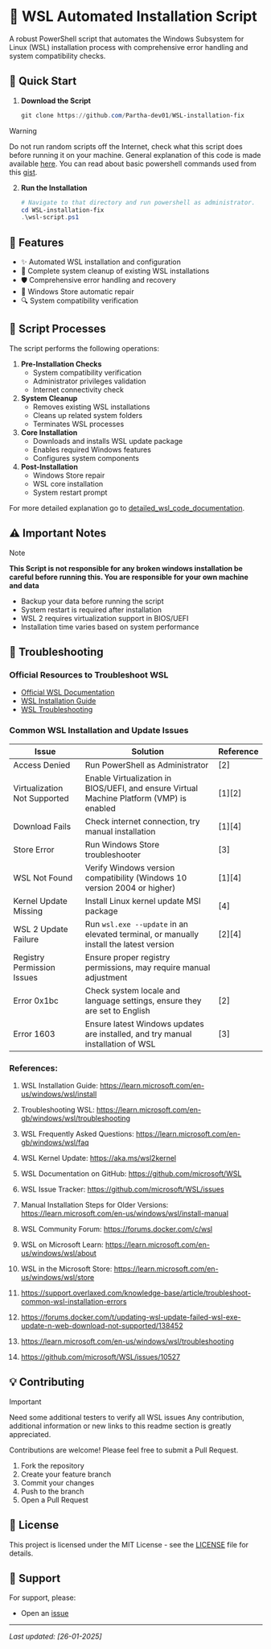 


# 🐧 WSL Automated Installation Script 

A robust PowerShell script that automates the Windows Subsystem for Linux (WSL) installation process with comprehensive error handling and system compatibility checks.

## 🚀 Quick Start

1. **Download the Script**

    ```powershell
    git clone https://github.com/Partha-dev01/WSL-installation-fix
    ```

> [!Warning] 
> Do not run random scripts off the Internet, check what this script does before running it on your machine. General explanation of this code is made available [here](detailed_wsl_code_documentation.md). You can read about basic powershell commands used from this [gist](https://gist.github.com/Partha-dev01/9d6711e8c065d643c4d1a5ab14290c89).

2. **Run the Installation**

    ```powershell
    # Navigate to that directory and run powershell as administrator. 
    cd WSL-installation-fix
    .\wsl-script.ps1
    ```


## 🎯 Features

- ✨ Automated WSL installation and configuration
- 🧹 Complete system cleanup of existing WSL installations
- 🛡️ Comprehensive error handling and recovery
- 🔄 Windows Store automatic repair
- 🔍 System compatibility verification

## 📝 Script Processes 

The script performs the following operations:

1. **Pre-Installation Checks**
    - System compatibility verification
    - Administrator privileges validation
    - Internet connectivity check
2. **System Cleanup**
    - Removes existing WSL installations
    - Cleans up related system folders
    - Terminates WSL processes
3. **Core Installation**
    - Downloads and installs WSL update package
    - Enables required Windows features
    - Configures system components
4. **Post-Installation**
    - Windows Store repair
    - WSL core installation
    - System restart prompt
  
For more detailed explanation go to [detailed_wsl_code_documentation](detailed_wsl_code_documentation.md).

## ⚠️ Important Notes
> [!Note]
> **This Script is not responsible for any broken windows installation be careful before running this. You are responsible for your own machine and data**

- Backup your data before running the script
- System restart is required after installation
- WSL 2 requires virtualization support in BIOS/UEFI
- Installation time varies based on system performance


## 🔧 Troubleshooting

### Official Resources to Troubleshoot WSL

- [Official WSL Documentation](https://docs.microsoft.com/windows/wsl/)
- [WSL Installation Guide](https://docs.microsoft.com/windows/wsl/install)
- [WSL Troubleshooting](https://docs.microsoft.com/windows/wsl/troubleshooting)

 
### Common WSL Installation and Update Issues


| Issue | Solution | Reference |
| --- | --- | --- |
| Access Denied | Run PowerShell as Administrator | [2] |
| Virtualization Not Supported | Enable Virtualization in BIOS/UEFI, and ensure Virtual Machine Platform (VMP) is enabled | [1][2] |
| Download Fails | Check internet connection, try manual installation | [1][4] |
| Store Error | Run Windows Store troubleshooter | [3] |
| WSL Not Found | Verify Windows version compatibility (Windows 10 version 2004 or higher) | [1][4] |
| Kernel Update Missing | Install Linux kernel update MSI package | [4] |
| WSL 2 Update Failure | Run `wsl.exe --update` in an elevated terminal, or manually install the latest version | [2][4] |
| Registry Permission Issues | Ensure proper registry permissions, may require manual adjustment |  |
| Error 0x1bc | Check system locale and language settings, ensure they are set to English | [2] |
| Error 1603 | Ensure latest Windows updates are installed, and try manual installation of WSL | [3] |

### References:

1. WSL Installation Guide:
   https://learn.microsoft.com/en-us/windows/wsl/install

2. Troubleshooting WSL:
   https://learn.microsoft.com/en-gb/windows/wsl/troubleshooting

3. WSL Frequently Asked Questions:
   https://learn.microsoft.com/en-gb/windows/wsl/faq

4. WSL Kernel Update:
   https://aka.ms/wsl2kernel

5. WSL Documentation on GitHub:
   https://github.com/microsoft/WSL

6. WSL Issue Tracker:
   https://github.com/microsoft/WSL/issues

7. Manual Installation Steps for Older Versions:
   https://learn.microsoft.com/en-us/windows/wsl/install-manual

8. WSL Community Forum:
   https://forums.docker.com/c/wsl

9. WSL on Microsoft Learn:
   https://learn.microsoft.com/en-us/windows/wsl/about

10. WSL in the Microsoft Store:
    https://learn.microsoft.com/en-us/windows/wsl/store

11. https://support.overlaxed.com/knowledge-base/article/troubleshoot-common-wsl-installation-errors

12. https://forums.docker.com/t/updating-wsl-update-failed-wsl-exe-update-n-web-download-not-supported/138452

13. https://learn.microsoft.com/en-us/windows/wsl/troubleshooting

14. https://github.com/microsoft/WSL/issues/10527



## 💡 Contributing

> [!IMPORTANT]  
>  Need some additional testers to verify all WSL issues 
>  Any contribution, additional information or new links to this readme section is greatly appreciated.

Contributions are welcome! Please feel free to submit a Pull Request.

1. Fork the repository
2. Create your feature branch
3. Commit your changes
4. Push to the branch
5. Open a Pull Request

## 📄 License

This project is licensed under the MIT License - see the [LICENSE](README.md) file for details.

## 🤝 Support

For support, please:

- Open an [issue](https://github.com/Partha-dev01/WSL-installation-fix/issues)

---

_Last updated: [26-01-2025]_

